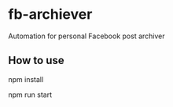 # fb-archiever
Automation for personal Facebook post archiver

## How to use
npm install

npm run start
